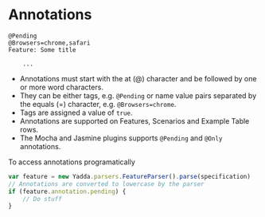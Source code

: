 # Annotations

```
@Pending
@Browsers=chrome,safari
Feature: Some title

    ...
```
- Annotations must start with the at (@) character and be followed by one or more word characters.
- They can be either tags, e.g. ```@Pending``` or name value pairs separated by the equals (=) character, e.g. ```@Browsers=chrome```.
- Tags are assigned a value of ```true```.
- Annotations are supported on Features, Scenarios and Example Table rows.
- The Mocha and Jasmine plugins supports ```@Pending``` and ```@Only``` annotations.

To access annotations programatically
```js
var feature = new Yadda.parsers.FeatureParser().parse(specification)
// Annotations are converted to lowercase by the parser
if (feature.annotation.pending) {
    // Do stuff
}
```
